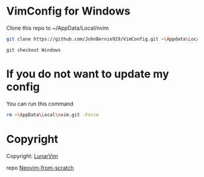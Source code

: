 # VimConfig for Windows

Clone this repo to ~/AppData/Local/nvim

```bash
git clone https://github.com/JohnBernie929/VimConfig.git ~\Appdata\Local\nvim
```

```
git checkout Windows
```

# If you do not want to update my config

You can run this command

```bash
rm ~\AppData\Local\nvim.git -Force
```

# Copyright

Copyright: [LunarVim](https://github.com/LunarVim/LunarVim)

repo [Neovim-from-scratch](https://github.com/LunarVim/Neovim-from-scratch)
